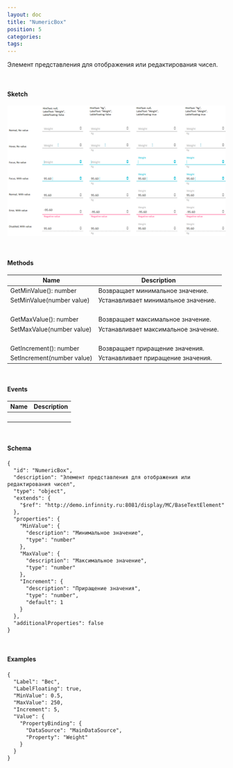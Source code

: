 ```yaml
---
layout: doc
title: "NumericBox"
position: 5
categories: 
tags: 
---
```


Элемент представления для отображения или редактирования чисел.

   

#### Sketch

![](NumericBox_01.png)  


   

#### Methods

|Name|Description|
|----|-----------|
|GetMinValue(): number|Возвращает минимальное значение.|
|SetMinValue(number value)|Устанавливает минимальное значение.|
| | |
|GetMaxValue(): number|Возвращает максимальное значение.|
|SetMaxValue(number value)|Устанавливает максимальное значение.|
| | |
|GetIncrement(): number|Возвращает приращение значения.|
|SetIncrement(number value)|Устанавливает приращение значения.|

   

#### Events

|Name|Description|
|----|-----------|
| | |

  

#### Schema

```
{
  "id": "NumericBox",
  "description": "Элемент представления для отображения или редактирования чисел",
  "type": "object",
  "extends": {
    "$ref": "http://demo.infinnity.ru:8081/display/MC/BaseTextElement"
  },
  "properties": {
    "MinValue": {
      "description": "Минимальное значение",
      "type": "number"
    },
    "MaxValue": {
      "description": "Максимальное значение",
      "type": "number"
    },
    "Increment": {
      "description": "Приращение значения",
      "type": "number",
      "default": 1
    }
  },
  "additionalProperties": false
}
```

   

#### Examples

```
{
  "Label": "Вес",
  "LabelFloating": true,
  "MinValue": 0.5,
  "MaxValue": 250,
  "Increment": 5,
  "Value": {
    "PropertyBinding": {
      "DataSource": "MainDataSource",
      "Property": "Weight"
    }
  }
}
```

 

 

